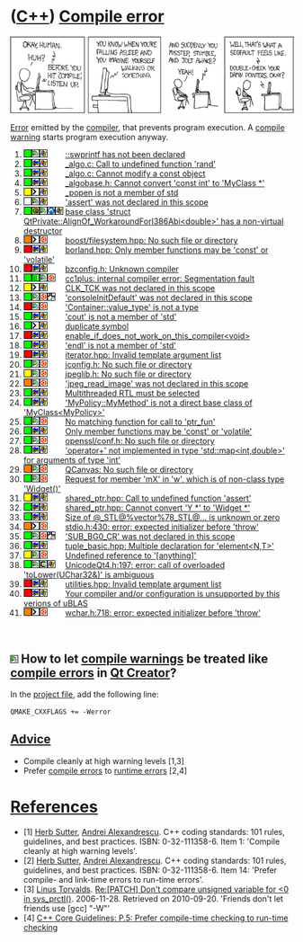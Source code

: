 # ([C++](Cpp.md)) [Compile error](CppCompileError.md)

[![xkcd #371: compiler complaint](compiler_complaint.png)](https://xkcd.com/371/)

[Error](CppError.md) emitted by the [compiler](CppCompiler.md), that
prevents program execution. A [compile warning](CppCompileWarning.md)
starts program execution anyway.

1.  ![OKAY](PicGreen.png)![Qt Creator](PicQtCreator.png)![Windows](PicWindows.png)![ ](PicSpacer.png)![ ](PicSpacer.png) [::swprintf has not been declared](CppCompileErrorSwprintfHasNotBeenDeclared.md)
2.  ![OKAY](PicGreen.png)![C++ Builder](PicCppBuilder.png)![Windows](PicWindows.png)![ ](PicSpacer.png)![ ](PicSpacer.png) [\_algo.c: Call to undefined function 'rand'](CppCompileError_algoCcallToUndefinedFunctionRand.md)
3.  ![OKAY](PicGreen.png)![C++ Builder](PicCppBuilder.png)![Windows](PicWindows.png)![ ](PicSpacer.png)![ ](PicSpacer.png) [\_algo.c: Cannot modify a const object](CppCompileError_algoCcannotModifyAconstObject.md)
4.  ![OKAY](PicGreen.png)![C++ Builder](PicCppBuilder.png)![Windows](PicWindows.png)![ ](PicSpacer.png)![ ](PicSpacer.png) [\_algobase.h: Cannot convert 'const int' to 'MyClass \*'](CppCompileError_algobaseHcannotConvertConstIntToMyClassPtr.md)
5.  ![?OKAY](PicYellow.png)![Command line](PicCl.png)![Windows](PicWindows.png)![ ](PicSpacer.png)![ ](PicSpacer.png) [\_popen is not a member of std](CppCompileError_popenIsNotAmemberOfStd.md)
6.  ![TODO](PicTransparent.png)![Qt Creator](PicQtCreator.png)![Windows](PicWindows.png)![ ](PicSpacer.png)![ ](PicSpacer.png) ['assert' was not declared in this scope](CppCompileErrorAssertWasNotDeclaredInThisScope.md)
7.  ![OKAY](PicGreen.png)![Qt](PicQt.png)![Qt Creator](PicQtCreator.png)![Lubuntu](PicLubuntu.png)![Windows](PicWindows.png) [base class 'struct QtPrivate::AlignOf\_WorkaroundForI386Abi&lt;double&gt;' has a non-virtual destructor](CppCompileErrorBaseClassStructQtPrivateAlignOf_WorkaroundForI386AbiDoubleHasANonVirtualDestructor.md)
8.  ![?FAIL](PicOrange.png)![Command line](PicCl.png)![Ubuntu](PicUbuntu.png)![ ](PicSpacer.png)![ ](PicSpacer.png) [boost/filesystem.hpp: No such file or directory](CppCompileErrorBoostFilesystemHppNoSuchFileOrDirectory.md)
9.  ![FAIL](PicRed.png)![C++ Builder](PicCppBuilder.png)![Windows](PicWindows.png)![ ](PicSpacer.png)![ ](PicSpacer.png) [borland.hpp: Only member functions may be 'const' or 'volatile'](CppCompileErrorBorlandHppOnlyMemberFunctionsMayBeConstOrVolatile.md)
10. ![FAIL](PicRed.png)![C++ Builder](PicCppBuilder.png)![Windows](PicWindows.png)![ ](PicSpacer.png)![ ](PicSpacer.png) [bzconfig.h: Unknown compiler](CppCompileErrorBzconfigHunknownCompiler.md)
11. ![OKAY](PicGreen.png)![Wt](PicWt.png)![Qt Creator](PicQtCreator.png)![Ubuntu](PicUbuntu.png)![ ](PicSpacer.png) [cc1plus: internal compiler error: Segmentation fault](CppCompileErrorCc1plusInternalCompilerErrorSegmentationFault.md)
12. ![?OKAY](PicYellow.png)![Command line](PicCl.png)![Windows](PicWindows.png)![ ](PicSpacer.png)![ ](PicSpacer.png) [CLK\_TCK was not declared in this scope](CppCompileErrorCLK_TCKwasNotDeclaredInThisScope.md)
13. ![OKAY](PicGreen.png)![Qt Creator](PicQtCreator.png)![Ubuntu](PicUbuntu.png)![NDS](PicNds.png)![ ](PicSpacer.png) ['consoleInitDefault' was not declared in this scope](CppCompileErrorConsoleInitDefaultNotDeclared.md)
14. ![FAIL](PicRed.png)![Qt Creator](PicQtCreator.png)![Ubuntu](PicUbuntu.png)![ ](PicSpacer.png)![ ](PicSpacer.png) ['Container::value\_type' is not a type](CppCompileErrorContainerValue_typeIsNotAtype.md)
15. ![OKAY](PicGreen.png)![C++ Builder](PicCppBuilder.png)![Windows](PicWindows.png)![ ](PicSpacer.png)![ ](PicSpacer.png) ['cout' is not a member of 'std'](CppCompileErrorCoutIsNotAmemberOfStd.md)
16. ![OKAY](PicGreen.png)![Command line](PicCl.png)![Windows](PicWindows.png)![ ](PicSpacer.png)![ ](PicSpacer.png) [duplicate symbol](CppCompileErrorDuplicateSymbol.md)
17. ![FAIL](PicRed.png)![C++ Builder](PicCppBuilder.png)![Windows](PicWindows.png)![ ](PicSpacer.png)![ ](PicSpacer.png) [enable\_if\_does\_not\_work\_on\_this\_compiler&lt;void&gt;](CppCompileErrorEnable_if_does_not_work_on_this_compilerVoid.md)
18. ![OKAY](PicGreen.png)![C++ Builder](PicCppBuilder.png)![Windows](PicWindows.png)![ ](PicSpacer.png)![ ](PicSpacer.png) ['endl' is not a member of 'std'](CppCompileErrorEndlIsNotAmemberOfStd.md)
19. ![FAIL](PicRed.png)![C++ Builder](PicCppBuilder.png)![Windows](PicWindows.png)![ ](PicSpacer.png)![ ](PicSpacer.png) [iterator.hpp: Invalid template argument list](CppCompileErrorIteratorHppInvalidTemplateArgumentList.md)
20. ![OKAY](PicGreen.png)![Qt Creator](PicQtCreator.png)![Ubuntu](PicUbuntu.png)![ ](PicSpacer.png)![ ](PicSpacer.png) [jconfig.h: No such file or directory](CppCompileErrorJconfigHnoSuchFileOrDirectory.md)
21. ![?OKAY](PicYellow.png)![Qt Creator](PicQtCreator.png)![Ubuntu](PicUbuntu.png)![ ](PicSpacer.png)![ ](PicSpacer.png) [jpeglib.h: No such file or directory](CppCompileErrorJpeglibHnoSuchFileOrDirectory.md)
22. ![?FAIL](PicOrange.png)![Qt Creator](PicQtCreator.png)![Ubuntu](PicUbuntu.png)![ ](PicSpacer.png)![ ](PicSpacer.png) ['jpeg\_read\_image' was not declared in this scope](CppCompileErrorJpeg_read_imageWasNotDeclaredInThisScope.md)
23. ![OKAY](PicGreen.png)![C++ Builder](PicCppBuilder.png)![Windows](PicWindows.png)![ ](PicSpacer.png)![ ](PicSpacer.png) [Multithreaded RTL must be selected](CppCompileErrorMultithreadedRtlMustBeSelected.md)
24. ![OKAY](PicGreen.png)![C++ Builder](PicCppBuilder.png)![Windows](PicWindows.png)![ ](PicSpacer.png)![ ](PicSpacer.png) ['MyPolicy::MyMethod' is not a direct base class of 'MyClass&lt;MyPolicy&gt;'](CppCompileErrorMyPolicyMyMethodIsNotAdirectBaseClassOfMyClassMyPolicy.md)
25. ![OKAY](PicGreen.png)![Qt Creator](PicQtCreator.png)![Ubuntu](PicUbuntu.png)![ ](PicSpacer.png)![ ](PicSpacer.png) [No matching function for call to 'ptr\_fun'](CppCompileErrorNoMatchingFunctionForCallToPtr_fun.md)
26. ![OKAY](PicGreen.png)![C++ Builder](PicCppBuilder.png)![Windows](PicWindows.png)![ ](PicSpacer.png)![ ](PicSpacer.png) [Only member functions may be 'const' or 'volatile'](CppCompileErrorOnlyMemberFunctionsMayBeConstOrVolatile.md)
27. ![OKAY](PicGreen.png)![Qt Creator](PicQtCreator.png)![Ubuntu](PicUbuntu.png)![ ](PicSpacer.png)![ ](PicSpacer.png) [openssl/conf.h: No such file or directory](CppCompileErrorOpensslConfHNoSuchFileOrDirectory.md)
28. ![OKAY](PicGreen.png)![C++ Builder](PicCppBuilder.png)![Windows](PicWindows.png)![ ](PicSpacer.png)![ ](PicSpacer.png) ['operator+' not implemented in type 'std::map&lt;int,double&gt;' for arguments of type 'int'](CppCompileErrorOperatorPlusNotImplementedInTypeMapIntDoubleForArgumentsOfTypeInt.md)
29. ![?FAIL](PicOrange.png)![Qt Creator](PicQtCreator.png)![Ubuntu](PicUbuntu.png)![ ](PicSpacer.png)![ ](PicSpacer.png) [QCanvas: No such file or directory](CppCompileErrorQCanvasNoSuchFileOrDirectory.md)
30. ![OKAY](PicGreen.png)![Qt Creator](PicQtCreator.png)![Ubuntu](PicUbuntu.png)![ ](PicSpacer.png)![ ](PicSpacer.png) [Request for member 'mX' in 'w', which is of non-class type 'Widget()'](CppCompileErrorErrorRequestForMemberWhichIsOfNonClassType.md)
31. ![?OKAY](PicYellow.png)![C++ Builder](PicCppBuilder.png)![Windows](PicWindows.png)![ ](PicSpacer.png)![ ](PicSpacer.png) [shared\_ptr.hpp: Call to undefined function 'assert'](CppCompileErrorShared_ptrCallToUndefinedFunctionAssert.md)
32. ![OKAY](PicGreen.png)![C++ Builder](PicCppBuilder.png)![Windows](PicWindows.png)![ ](PicSpacer.png)![ ](PicSpacer.png) [shared\_ptr.hpp: Cannot convert 'Y \*' to 'Widget \*'](CppCompileErrorShared_ptrHppCannotConvertYptrToWidgetPtr.md)
33. ![OKAY](PicGreen.png)![C++ Builder](PicCppBuilder.png)![Windows](PicWindows.png)![ ](PicSpacer.png)![ ](PicSpacer.png) [Size of @\_STL@%vector%78\_STL@... is unknown or zero](CppCompileErrorSizeOfVector.md)
34. ![?FAIL](PicOrange.png)![Command line](PicCl.png)![Ubuntu](PicUbuntu.png)![ ](PicSpacer.png)![ ](PicSpacer.png) [stdio.h:430: error: expected initializer before 'throw'](CppCompileErrorStdioHexpectedInitializerBeforeThrow.md)
35. ![OKAY](PicGreen.png)![Qt Creator](PicQtCreator.png)![Ubuntu](PicUbuntu.png)![NDS](PicNds.png)![ ](PicSpacer.png) ['SUB\_BG0\_CR' was not declared in this scope](CppCompileErrorSUB_BG0_CRnotDeclared.md)
36. ![OKAY](PicGreen.png)![C++ Builder](PicCppBuilder.png)![Windows](PicWindows.png)![ ](PicSpacer.png)![ ](PicSpacer.png) [tuple\_basic.hpp: Multiple declaration for 'element&lt;N,T&gt;'](CppCompileErrorTuple_basicHppMultipleDeclarationForElementNT.md)
37. ![?OKAY](PicYellow.png)![Qt Creator](PicQtCreator.png)![Ubuntu](PicUbuntu.png)![ ](PicSpacer.png)![ ](PicSpacer.png) [Undefined reference to '\[anything\]'](CppLinkError.md)
38. ![OKAY](PicGreen.png)![Qt Creator](PicQtCreator.png)![Cygwin](PicCygwin.png)![Windows](PicWindows.png)![ ](PicSpacer.png) [UnicodeQt4.h:197: error: call of overloaded 'toLower(UChar32&)' is ambiguous](CppCompileErrorUnicodeQt4H197Error.md)
39. ![FAIL](PicRed.png)![C++ Builder](PicCppBuilder.png)![Windows](PicWindows.png)![ ](PicSpacer.png)![ ](PicSpacer.png) [utilities.hpp: Invalid template argument list](CppCompileErrorUtilitiesHppInvalidTemplateArgumentList.md)
40. ![FAIL](PicRed.png)![C++ Builder](PicCppBuilder.png)![Windows](PicWindows.png)![ ](PicSpacer.png)![ ](PicSpacer.png) [Your compiler and/or configuration is unsupported by this verions of uBLAS](CppCompileErrorYourCompilerAndOrConfigurationIsUnsupportedByThisVerionsOfUblas.md)
41. ![?FAIL](PicOrange.png)![Command line](PicCl.png)![Ubuntu](PicUbuntu.png)![ ](PicSpacer.png)![ ](PicSpacer.png) [wchar.h:718: error: expected initializer before 'throw'](CppCompileErrorWcharHexpectedInitializerBeforeThrow.md)

 
## ![Qt Creator](PicQtCreator.png) How to let [compile warnings](CppCompileWarning.md) be treated like [compile errors](CppCompileError.md) in [Qt Creator](CppQtCreator.md)?

In the [project file](CppQtProjectFile.md), add the following line:

```
QMAKE_CXXFLAGS += -Werror
```

## [Advice](CppAdvice.md)

 * Compile cleanly at high warning levels [1,3] 
 * Prefer [compile errors](CppCompileError.md) to [runtime errors](CppRuntimeError.md) [2,4]

# [References](CppReferences.md)

 * [1] [Herb Sutter](CppHerbSutter.md), [Andrei Alexandrescu](CppAndreiAlexandrescu.md). C++ coding standards: 101 rules, guidelines, and best practices. ISBN: 0-32-111358-6. Item 1: 'Compile cleanly at high warning levels'.
 * [2] [Herb Sutter](CppHerbSutter.md), [Andrei Alexandrescu](CppAndreiAlexandrescu.md). C++ coding standards: 101 rules, guidelines, and best practices. ISBN: 0-32-111358-6. Item 14: 'Prefer compile- and link-time errors to run-time errors'.
 * [3] [Linus Torvalds](LinusTorvalds.md). [Re:[PATCH] Don't compare unsigned variable for &lt;0 in sys\_prctl()](http://linux.derkeiler.com/Mailing-Lists/Kernel/2006-11/msg08325.html). 2006-11-28. Retrieved on 2010-09-20. 'Friends don't let friends use [gcc] "-W"'
 * [4] [C++ Core Guidelines: P.5: Prefer compile-time checking to run-time checking](https://github.com/isocpp/CppCoreGuidelines/blob/master/CppCoreGuidelines.md#p5-prefer-compile-time-checking-to-run-time-checking)
